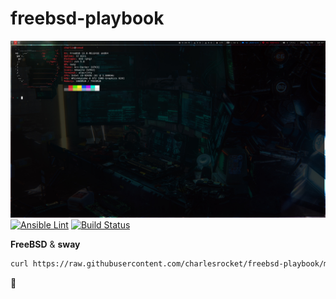 # freebsd-playbook
![screenshot](screenshot.jpg)
[![Ansible Lint](https://github.com/charlesrocket/freebsd-playbook/workflows/Ansible%20Lint/badge.svg)](https://github.com/charlesrocket/freebsd-playbook/actions)
[![Build Status](https://api.cirrus-ci.com/github/charlesrocket/freebsd-playbook.svg?branch=master)](https://cirrus-ci.com/github/charlesrocket/freebsd-playbook)

**FreeBSD** & **sway**

```sh
curl https://raw.githubusercontent.com/charlesrocket/freebsd-playbook/master/bootstrap | sh
```
🚧
